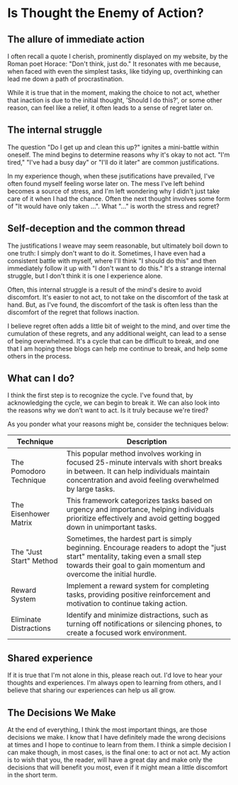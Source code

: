 
# Is Thought the Enemy of Action?

## The allure of immediate action

I often recall a quote I cherish, prominently displayed on my website, by the Roman poet Horace: "Don't think, just do." It resonates with me because, when faced with even the simplest tasks, like tidying up, overthinking can lead me down a path of procrastination.

While it is true that in the moment, making the choice to not act, whether that inaction is due to the initial thought, 'Should I do this?', or some other reason, can feel like a relief, it often leads to a sense of regret later on.

## The internal struggle

The question "Do I get up and clean this up?" ignites a mini-battle within oneself. The mind begins to determine reasons why it's okay to not act. "I'm tired," "I've had a busy day" or "I'll do it later" are common justifications.

In my experience though, when these jsutifications have prevailed, I've often found myself feeling worse later on. The mess I've left behind becomes a source of stress, and I'm left wondering why I didn't just take care of it when I had the chance. Often the next thought involves some form of "It would have only taken ...". What "..." is worth the stress and regret?

## Self-deception and the common thread

The justifications I weave may seem reasonable, but ultimately boil down to one truth: I simply don't want to do it. Sometimes, I have even had a consistent battle with myself, where I'll think "I should do this" and then immediately follow it up with "I don't want to do this." It's a strange internal struggle, but I don't think it is one I experience alone.

Often, this internal struggle is a result of the mind's desire to avoid discomfort. It's easier to not act, to not take on the discomfort of the task at hand. But, as I've found, the discomfort of the task is often less than the discomfort of the regret that follows inaction.

I believe regret often adds a little bit of weight to the mind, and over time the cumulation of these regrets, and any additional weight, can lead to a sense of being overwhelmed. It's a cycle that can be difficult to break, and one that I am hoping these blogs can help me continue to break, and help some others in the process.

## What can I do?

I think the first step is to recognize the cycle. I've found that, by acknowledging the cycle, we can begin to break it. We can also look into the reasons why we don't want to act. Is it truly because we're tired?

As you ponder what your reasons might be, consider the techniques below:

| Technique | Description |
| --- | --- |
| The Pomodoro Technique | This popular method involves working in focused 25-minute intervals with short breaks in between. It can help individuals maintain concentration and avoid feeling overwhelmed by large tasks. |
| The Eisenhower Matrix | This framework categorizes tasks based on urgency and importance, helping individuals prioritize effectively and avoid getting bogged down in unimportant tasks. |
| The "Just Start" Method | Sometimes, the hardest part is simply beginning. Encourage readers to adopt the "just start" mentality, taking even a small step towards their goal to gain momentum and overcome the initial hurdle. |
| Reward System | Implement a reward system for completing tasks, providing positive reinforcement and motivation to continue taking action. |
| Eliminate Distractions | Identify and minimize distractions, such as turning off notifications or silencing phones, to create a focused work environment. |

## Shared experience

If it is true that I'm not alone in this, please reach out. I'd love to hear your thoughts and experiences. I'm always open to learning from others, and I believe that sharing our experiences can help us all grow.

## The Decisions We Make

At the end of everything, I think the most important things, are those decisions we make. I know that I have definitely made the wrong decisions at times and I hope to continue to learn from them. I think a simple decision I can make though, in most cases, is the final one: to act or not act. My action is to wish that you, the reader, will have a great day and make only the decisions that will benefit you most, even if it might mean a little discomfort in the short term.